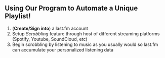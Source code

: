 ## Using Our Program to Automate a Unique Playlist!
1. (**Create/Sign into**) a last.fm account 
2. Setup *Scrobbling* feature through host of different streaming platforms (Spotify, Youtube, SoundCloud, etc)
3. Begin scrobbling by listening to music as you usually would so last.fm can accumulate your personalized listening data

